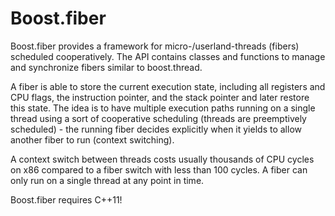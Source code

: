 Boost.fiber
===========


Boost.fiber provides a framework for micro-/userland-threads (fibers) scheduled cooperatively. The API contains classes and functions to manage and synchronize fibers similar to boost.thread.

A fiber is able to store the current execution state, including all registers and CPU flags, the instruction pointer, and the stack pointer and later restore this state. The idea is to have multiple execution paths running on a single thread using a sort of cooperative scheduling (threads are preemptively scheduled) - the running fiber decides explicitly when it yields to allow another fiber to run (context switching).

A context switch between threads costs usually thousands of CPU cycles on x86 compared to a fiber switch with less than 100 cycles. A fiber can only run on a single thread at any point in time.

Boost.fiber requires C++11!
